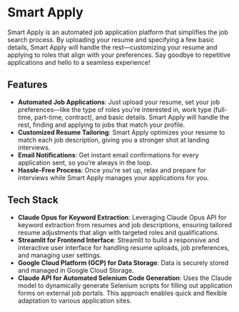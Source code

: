 # Smart Apply

Smart Apply is an automated job application platform that simplifies the job search process. By uploading your resume and specifying a few basic details, Smart Apply will handle the rest—customizing your resume and applying to roles that align with your preferences. Say goodbye to repetitive applications and hello to a seamless experience!

## Features

- **Automated Job Applications**: Just upload your resume, set your job preferences—like the type of roles you're interested in, work type (full-time, part-time, contract), and basic details. Smart Apply will handle the rest, finding and applying to jobs that match your profile.
- **Customized Resume Tailoring**: Smart Apply optimizes your resume to match each job description, giving you a stronger shot at landing interviews.
- **Email Notifications**: Get instant email confirmations for every application sent, so you’re always in the loop.
- **Hassle-Free Process**: Once you’re set up, relax and prepare for interviews while Smart Apply manages your applications for you.

## Tech Stack

- **Claude Opus for Keyword Extraction**: Leveraging Claude Opus API for keyword extraction from resumes and job descriptions, ensuring tailored resume adjustments that align with targeted roles and qualifications.
- **Streamlit for Frontend Interface**: Streamlit to build a responsive and interactive user interface for handling resume uploads, job preferences, and managing user settings. 
- **Google Cloud Platform (GCP) for Data Storage**: Data is securely stored and managed in Google Cloud Storage.
- **Claude API for Automated Selenium Code Generation**: Uses the Claude model to dynamically generate Selenium scripts for filling out application forms on external job portals. This approach enables quick and flexible adaptation to various application sites.
